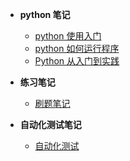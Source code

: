 * **python 笔记**

  * [python 使用入门](god/testnode/python使用入门.md)
  * [python 如何运行程序](god/testnode/python如何运行程序.md)
  * [Python 从入门到实践]()
* **练习笔记**
  
  * [刷题笔记](god/testing)
* **自动化测试笔记**
   * [自动化测试](testnode/automated_testing.md)
